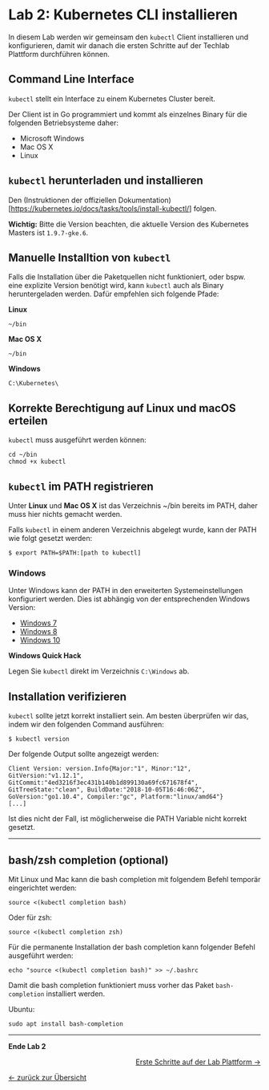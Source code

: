 # Lab 2: Kubernetes CLI installieren

In diesem Lab werden wir gemeinsam den `kubectl` Client installieren und konfigurieren, damit wir danach die ersten Schritte auf der Techlab Plattform durchführen können.


## Command Line Interface

`kubectl` stellt ein Interface zu einem Kubernetes Cluster bereit.

Der Client ist in Go programmiert und kommt als einzelnes Binary für die folgenden Betriebsysteme daher:

- Microsoft Windows
- Mac OS X
- Linux


## `kubectl` herunterladen und installieren

Den (Instruktionen der offiziellen Dokumentation)[https://kubernetes.io/docs/tasks/tools/install-kubectl/] folgen.

**Wichtig:** Bitte die Version beachten, die aktuelle Version des Kubernetes Masters ist `1.9.7-gke.6`.


## Manuelle Installtion von `kubectl`

Falls die Installation über die Paketquellen nicht funktioniert, oder bspw. eine explizite Version benötigt wird, kann `kubectl` auch als Binary heruntergeladen werden.
Dafür empfehlen sich folgende Pfade:

**Linux**

```
~/bin
```

**Mac OS X**

```
~/bin
```

**Windows**

```
C:\Kubernetes\
```


## Korrekte Berechtigung auf Linux und macOS erteilen

`kubectl` muss ausgeführt werden können:

```
cd ~/bin
chmod +x kubectl
```


## `kubectl` im PATH registrieren

Unter **Linux** und **Mac OS X** ist das Verzeichnis ~/bin bereits im PATH, daher muss hier nichts gemacht werden.

Falls `kubectl` in einem anderen Verzeichnis abgelegt wurde, kann der PATH wie folgt gesetzt werden:

```
$ export PATH=$PATH:[path to kubectl]
```


### Windows

Unter Windows kann der PATH in den erweiterten Systemeinstellungen konfiguriert werden. Dies ist abhängig von der entsprechenden Windows Version:

- [Windows 7](http://geekswithblogs.net/renso/archive/2009/10/21/how-to-set-the-windows-path-in-windows-7.aspx)
- [Windows 8](http://www.itechtics.com/customize-windows-environment-variables/)
- [Windows 10](http://techmixx.de/windows-10-umgebungsvariablen-bearbeiten/)

**Windows Quick Hack**

Legen Sie `kubectl` direkt im Verzeichnis `C:\Windows` ab.


## Installation verifizieren

`kubectl` sollte jetzt korrekt installiert sein. Am besten überprüfen wir das, indem wir den folgenden Command ausführen:

```
$ kubectl version
```

Der folgende Output sollte angezeigt werden:

```
Client Version: version.Info{Major:"1", Minor:"12", GitVersion:"v1.12.1", GitCommit:"4ed3216f3ec431b140b1d899130a69fc671678f4", GitTreeState:"clean", BuildDate:"2018-10-05T16:46:06Z", GoVersion:"go1.10.4", Compiler:"gc", Platform:"linux/amd64"}
[...]
```

Ist dies nicht der Fall, ist möglicherweise die PATH Variable nicht korrekt gesetzt.

---

## bash/zsh completion (optional)

Mit Linux und Mac kann die bash completion mit folgendem Befehl temporär eingerichtet werden:

```
source <(kubectl completion bash)
```

Oder für zsh:
```
source <(kubectl completion zsh)
```

Für die permanente Installation der bash completion kann folgender Befehl ausgeführt werden:

```
echo "source <(kubectl completion bash)" >> ~/.bashrc
```

Damit die bash completion funktioniert muss vorher das Paket `bash-completion` installiert werden.

Ubuntu:

```
sudo apt install bash-completion
```

---

**Ende Lab 2**

<p width="100px" align="right"><a href="03_first_steps.md">Erste Schritte auf der Lab Plattform →</a></p>

[← zurück zur Übersicht](../README.md)
